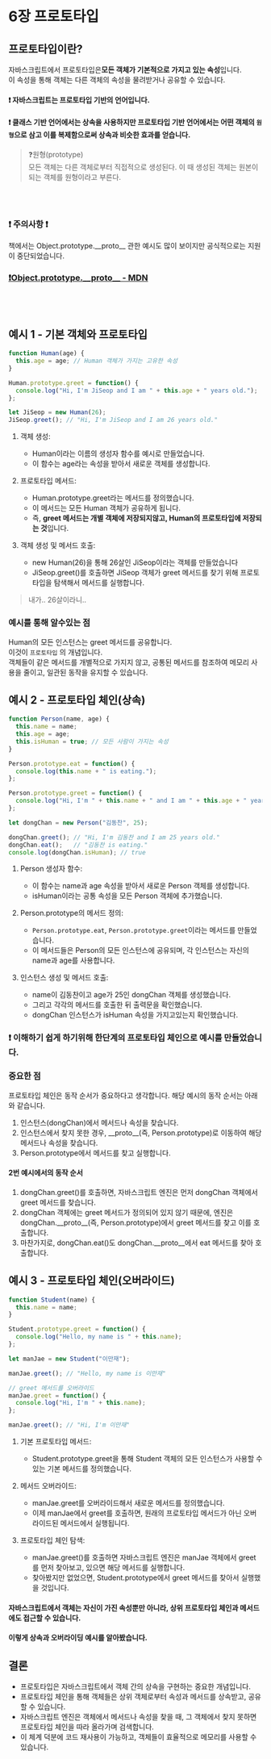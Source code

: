 # 6장 프로토타입

## 프로토타입이란?

자바스크립트에서 프로토타입은**모든 객체가 기본적으로 가지고 있는 속성**입니다. <br/>
이 속성을 통해 객체는 다른 객체의 속성을 물려받거나 공유할 수 있습니다. 

#### ❗️ 자바스크립트는 프로토타입 기반의 언어입니다.
#### ❗️ 클래스 기반 언어에서는 상속을 사용하지만 프로토타입 기반 언어에서는 어떤 객체의 `원형`으로 삼고 이를 복제함으로써 상속과 비슷한 효과를 얻습니다.

> ❓원형(prototype) <br/>
모든 객체는 다른 객체로부터 직접적으로 생성된다. 이 때 생성된 객체는 원본이 되는 객체를 원형이라고 부른다.

<br/><br/>

### ❗️ 주의사항 ❗️ <br/>
책에서는 Object.prototype.\_\_proto__ 관한 예시도 많이 보이지만 공식적으로는 지원이 중단되었습니다.

### [❗️Object.prototype.\_\_proto__ - MDN](https://developer.mozilla.org/ko/docs/Web/JavaScript/Reference/Global_Objects/Object/proto)
<br/><br/>

## 예시 1 - 기본 객체와 프로토타입

``` Javascript
function Human(age) {
  this.age = age; // Human 객체가 가지는 고유한 속성
}

Human.prototype.greet = function() {
  console.log("Hi, I'm JiSeop and I am " + this.age + " years old.");
};

let JiSeop = new Human(26);
JiSeop.greet(); // "Hi, I'm JiSeop and I am 26 years old."
```
1. 객체 생성:
    - Human이라는 이름의 생성자 함수를 예시로 만들었습니다.
    - 이 함수는 age라는 속성을 받아서 새로운 객체를 생성합니다.

2. 프로토타입 메서드:
    - Human.prototype.greet라는 메서드를 정의했습니다.
    - 이 메서드는 모든 Human 객체가 공유하게 됩니다.
    - 즉, **greet 메서드는 개별 객체에 저장되지않고, Human의 프로토타입에 저장되는 것**입니다.

3. 객체 생성 및 메서드 호출:
    - new Human(26)을 통해 26살인 JiSeop이라는 객체를 만들었습니다
    - JiSeop.greet()를 호출하면 JiSeop 객체가 greet 메서드를 찾기 위해 프로토타입을 탐색해서 메서드를 실행합니다.

> 내가.. 26살이라니..    

### 예시를 통해 알수있는 점

Human의 모든 인스턴스는 greet 메서드를 공유합니다.<br/>
이것이 `프로토타입` 의 개념입니다. <br/>
객체들이 같은 메서드를 개별적으로 가지지 않고, 공통된 메서드를 참조하여 메모리 사용을 줄이고, 일관된 동작을 유지할 수 있습니다.

## 예시 2 - 프로토타입 체인(상속)

``` Javascript
function Person(name, age) {
  this.name = name;
  this.age = age;
  this.isHuman = true; // 모든 사람이 가지는 속성
}

Person.prototype.eat = function() {
  console.log(this.name + " is eating.");
};

Person.prototype.greet = function() {
  console.log("Hi, I'm " + this.name + " and I am " + this.age + " years old.");
};

let dongChan = new Person("김동찬", 25);

dongChan.greet(); // "Hi, I'm 김동찬 and I am 25 years old."
dongChan.eat();   // "김동찬 is eating."
console.log(dongChan.isHuman); // true
```

1. Person 생성자 함수:
    - 이 함수는 name과 age 속성을 받아서 새로운 Person 객체를 생성합니다.
    - isHuman이라는 공통 속성을 모든 Person 객체에 추가했습니다.

2. Person.prototype의 메서드 정의:
    - `Person.prototype.eat`, `Person.prototype.greet`이라는 메서드를 만들었습니다.
    - 이 메서드들은 Person의 모든 인스턴스에 공유되며, 각 인스턴스는 자신의 name과 age를 사용합니다.

3. 인스턴스 생성 및 메서드 호출:
    - name이 김동찬이고 age가 25인 dongChan 객체를 생성했습니다.
    - 그리고 각각의 메서드를 호출한 뒤 출력문을 확인했습니다.
    - dongChan 인스턴스가 isHuman 속성을 가지고있는지 확인했습니다.


### ❗️ 이해하기 쉽게 하기위해 한단계의 프로토타입 체인으로 예시를 만들었습니다. <br/>


### 중요한 점

프로토타입 체인은 동작 순서가 중요하다고 생각합니다. 해당 예시의 동작 순서는 아래와 같습니다.

1. 인스턴스(dongChan)에서 메서드나 속성을 찾습니다.
2. 인스턴스에서 찾지 못한 경우, \_\_proto__(즉, Person.prototype)로 이동하여 해당 메서드나 속성을 찾습니다.
3. Person.prototype에서 메서드를 찾고 실행합니다.

#### 2번 예시에서의 동작 순서

1. dongChan.greet()를 호출하면, 자바스크립트 엔진은 먼저 dongChan 객체에서 greet 메서드를 찾습니다.
2. dongChan 객체에는 greet 메서드가 정의되어 있지 않기 때문에, 엔진은 dongChan.\_\_proto__(즉, Person.prototype)에서 greet 메서드를 찾고 이를 호출합니다.
3. 마찬가지로, dongChan.eat()도 dongChan.\_\_proto__에서 eat 메서드를 찾아 호출합니다.

## 예시 3 - 프로토타입 체인(오버라이드)

``` Javascript
function Student(name) {
  this.name = name;
}

Student.prototype.greet = function() {
  console.log("Hello, my name is " + this.name);
};

let manJae = new Student("이만재");

manJae.greet(); // "Hello, my name is 이만재"

// greet 메서드를 오버라이드
manJae.greet = function() {
  console.log("Hi, I'm " + this.name);
};

manJae.greet(); // "Hi, I'm 이만재"
```

1. 기본 프로토타입 메서드:
    - Student.prototype.greet을 통해 Student 객체의 모든 인스턴스가 사용할 수 있는 기본 메서드를 정의했습니다.

2. 메서드 오버라이드:
    - manJae.greet를 오버라이드해서 새로운 메서드를 정의했습니다.
    - 이제 manJae에서 greet를 호출하면, 원래의 프로토타입 메서드가 아닌 오버라이드된 메서드에서 실행됩니다.

3. 프로토타입 체인 탐색:
    - manJae.greet()를 호출하면 자바스크립트 엔진은 manJae 객체에서 greet를 먼저 찾아보고, 있으면 해당 메서드를 실행합니다.
    - 찾아봤지만 없었으면, Student.prototype에서 greet 메서드를 찾아서 실행했을 것입니다.

#### 자바스크립트에서 객체는 자신이 가진 속성뿐만 아니라, 상위 프로토타입 체인과 메서드에도 접근할 수 있습니다.<br/>
#### 이렇게 상속과 오버라이딩 예시를 알아봤습니다.

## 결론
- 프로토타입은 자바스크립트에서 객체 간의 상속을 구현하는 중요한 개념입니다.
- 프로토타입 체인을 통해 객체들은 상위 객체로부터 속성과 메서드를 상속받고, 공유할 수 있습니다.
- 자바스크립트 엔진은 객체에서 메서드나 속성을 찾을 때, 그 객체에서 찾지 못하면 프로토타입 체인을 따라 올라가며 검색합니다.
- 이 체계 덕분에 코드 재사용이 가능하고, 객체들이 효율적으로 메모리를 사용할 수 있습니다.